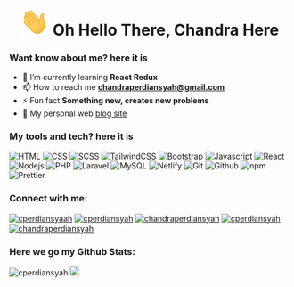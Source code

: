 <h1 align="center">
    <img src="https://raw.githubusercontent.com/ABSphreak/ABSphreak/master/gifs/Hi.gif" height="50" style='!important; object-fit:contain'> 
    Oh Hello There, Chandra Here
    </h1>

<!--
**cperdiansyah/cperdiansyah** is a ✨ _special_ ✨ repository because its `README.md` (this file) appears on your GitHub profile.

Here are some ideas to get you started:

- 🔭 I’m currently working on ...
- 🌱 I’m currently learning ...
- 👯 I’m looking to collaborate on ...
- 🤔 I’m looking for help with ...
- 💬 Ask me about ...
- 📫 How to reach me: ...
- 😄 Pronouns: ...
- ⚡ Fun fact: ...
-->

### Want know about me? here it is

- 🌱 I’m currently learning **React Redux**
- 📫 How to reach me **chandraperdiansyah@gmail.com**
- ⚡ Fun fact **Something new, creates new problems**
- 👋 My personal web [blog site](https://medium.com/@cperdiansyah)

### My tools and tech? here it is

<p>
    <img alt="HTML" src="https://img.shields.io/badge/HTML5-E34F26?style=flat-squarefor-the-badge&logo=html5&logoColor=white"/> 
    <img alt="CSS" src="https://img.shields.io/badge/CSS3-1572B6?style=flat-squarefor-the-badge&logo=css3&logoColor=white"/>
    <img alt="SCSS" src="https://img.shields.io/badge/Sass-CC6699?style=flat-squarefor-the-badge&logo=sass&logoColor=white"/>
    <img alt="TailwindCSS" src="https://img.shields.io/badge/Tailwind_CSS-38B2AC?style=flat-squarefor-the-badge&logo=tailwind-css&logoColor=white"/>
     <img alt="Bootstrap" src="https://img.shields.io/badge/Bootstrap-563D7C?style=flat-square&logo=bootstrap&logoColor=white"/>
    <img alt="Javascript" src="https://img.shields.io/badge/JavaScript-323330?style=flat-square&for-the-badge&logo=javascript&logoColor=F7DF1"/>
    <img alt="React" src="https://img.shields.io/badge/React-20232A?style=flat-squarefor-the-badge&logo=react&logoColor=61DAFB"/>
    <img alt="Nodejs" src="https://img.shields.io/badge/Node.js-43853D?style=flat-square&logo=node.js&logoColor=white"/>
    <img alt="PHP" src="https://img.shields.io/badge/PHP-777BB4?style=flat-square&for-the-badge&logo=php&logoColor=white"/>
    <img alt="Laravel" src="https://img.shields.io/badge/Laravel-FF2D20?style=flat-square&logo=laravel&logoColor=white"/>
    <img alt="MySQL" src="https://img.shields.io/badge/MySQL-00000F?style=flat-square&logo=mysql&logoColor=white"/>
    <img alt="Netlify" src="https://img.shields.io/badge/Netlify-00C7B7?style=flat-square&logo=netlify&logoColor=white"/>
    <img alt="Git" src="https://img.shields.io/badge/-Git-F05032?style=flat-square&logo=git&logoColor=white" />
    <img alt="Github" src="https://img.shields.io/badge/-Github-2088FF?style=flat-square&logo=github&logoColor=white" />
    <img alt="npm" src="https://img.shields.io/badge/-NPM-CB3837?style=flat-square&logo=npm&logoColor=white" />
    <img alt="Prettier" src="https://img.shields.io/badge/-Prettier-F7B93E?style=flat-square&logo=prettier&logoColor=white" />
</p>

### Connect with me:

<p align="left">
    <a href="https://twitter.com/cperdiansyaah" target="blank"><img align="center" src="https://cdn.jsdelivr.net/npm/simple-icons@3.0.1/icons/twitter.svg" alt="cperdiansyaah" height="30" width="30" /></a>
    <a href="https://linkedin.com/in/cperdiansyah" target="blank"><img align="center" src="https://cdn.jsdelivr.net/npm/simple-icons@3.0.1/icons/linkedin.svg" alt="cperdiansyah" height="30" width="30" /></a>
    <a href="https://fb.com/chandra.perdiansyah" target="blank"><img align="center" src="https://cdn.jsdelivr.net/npm/simple-icons@3.0.1/icons/facebook.svg" alt="chandraperdiansyah" height="30" width="30" /></a>
    <a href="https://instagram.com/cperdiansyah" target="blank"><img align="center" src="https://cdn.jsdelivr.net/npm/simple-icons@3.0.1/icons/instagram.svg" alt="cperdiansyah" height="30" width="30" /></a>  
    <a href="https://www.codewars.com/users/cperdiansyah" target="blank"><img align="center" src="https://cdn.jsdelivr.net/npm/simple-icons@3.0.1/icons/codewars.svg" alt="chandraperdiansyah" height="30" width="30" /></a>
</p>

### Here we go my Github Stats:

<p>
<img src="https://github-readme-stats.vercel.app/api?username=cperdiansyah&show_icons=true&theme=vue-dark" alt="cperdiansyah" />
<img src = "https://github-readme-stats.vercel.app/api/top-langs/?username=cperdiansyah&show_icons=true&hide=css,html&theme=vue-dark">
</p>
